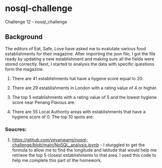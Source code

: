 # nosql-challenge
Challenge 12 - nosql_challenge

## Background
The editors of Eat, Safe, Love have asked me to evalutate various food establishments for their magazine. After importing the json file, I got the file ready by updating a new establishment and making sure all the fields were stored correctly. Next, I started to analysis the data with specific questions form the magazine.  

1.  There are 41 establishments hat have a hygene score equal to 20.  
2.  There are 29 establishments in London with a rating value of 4 or higher. 
3.  The top 5 establishments with a rating value of 5 and the lowest hygiene score near Penang Flavous are:

4.  There are 55 Local Authority areas with establishments that have a hygiene score of 0. The top 10 spots are: 


### Soucres:
1. https://github.com/yeyanwang/nosql-challenge/blob/main/NoSQL_analysis.ipynb - I sturggled to get the formula to allow me to find the longitude and latitude that would help me retrieve the top 5 closest establishments to that area. I used this code to help me complete this part of the homework.   